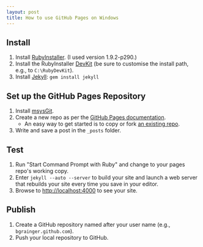 ```yaml
---
layout: post
title: How to use GitHub Pages on Windows
---
```


## Install

1. Install [RubyInstaller](http://rubyinstaller.org/). (I used version 1.9.2-p290.)
2. Install the RubyInstaller [DevKit](https://github.com/oneclick/rubyinstaller/wiki/Development-Kit) (be sure to customise the install path, e.g., to `C:\RubyDevKit`).
3. Install [Jekyll](https://github.com/mojombo/jekyll/wiki/install): `gem install jekyll`

## Set up the GitHub Pages Repository

1. Install [msysGit](http://code.google.com/p/msysgit/).
2. Create a new repo as per the [GitHub Pages documentation](http://pages.github.com/). 
    * An easy way to get started is to copy or fork [an existing repo](https://github.com/mojombo/mojombo.github.com).
3. Write and save a post in the `_posts` folder.

## Test

1. Run "Start Command Prompt with Ruby" and change to your pages repo's working copy.
2. Enter `jekyll --auto --server` to build your site and launch a web server that rebuilds your site every time you save in your editor.
3. Browse to [http://localhost:4000](http://localhost:4000) to see your site.

## Publish

1. Create a GitHub repository named after your user name (e.g., `bgrainger.github.com`).
2. Push your local repository to GitHub.
